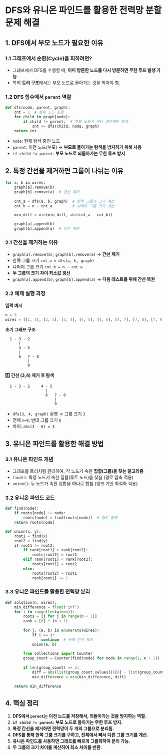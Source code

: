 # DFS와 유니온 파인드를 활용한 전력망 분할 문제 해결

## 1. DFS에서 부모 노드가 필요한 이유
### 1.1 그래프에서 순환(Cycle)을 피하려면?
- 그래프에서 DFS를 수행할 때, **이미 방문한 노드를 다시 방문하면 무한 루프 발생 가능**.
- 특히 **트리 구조**에서는 부모 노드로 돌아가는 것을 막아야 함.

### 1.2 DFS 함수에서 `parent` 역할
```python
def dfs(node, parent, graph):
    cnt = 1  # 현재 노드 포함
    for child in graph[node]: 
        if child != parent:  # 부모 노드가 아닌 경우에만 탐색
            cnt += dfs(child, node, graph)
    return cnt
```
- `node`: 현재 탐색 중인 노드
- `parent`: 이전 노드(부모) → **부모로 돌아가는 탐색을 방지하기 위해 사용**
- `if child != parent`: **부모 노드로 되돌아가는 무한 루프 방지**

## 2. 특정 간선을 제거하면 그룹이 나뉘는 이유
```python
for a, b in wires:
    graph[a].remove(b)
    graph[b].remove(a)  # 간선 제거
    
    cnt_a = dfs(a, b, graph)  # 한쪽 그룹의 크기 계산
    cnt_b = n - cnt_a         # 나머지 그룹 크기 계산

    min_diff = min(min_diff, abs(cnt_a - cnt_b))

    graph[a].append(b)
    graph[b].append(a)  # 간선 복원
```
### 2.1 간선을 제거하는 이유
- `graph[a].remove(b)`, `graph[b].remove(a)` → **간선 제거**
- 한쪽 그룹 크기 `cnt_a = dfs(a, b, graph)`
- 나머지 그룹 크기 `cnt_b = n - cnt_a`
- **두 그룹의 크기 차이 최소값 갱신**
- `graph[a].append(b)`, `graph[b].append(a)` → **다음 테스트를 위해 간선 복원**

### 2.2 예제 실행 과정
**입력 예시**
```python
n = 9
wires = [[1, 3], [2, 3], [3, 4], [4, 5], [4, 6], [4, 7], [7, 8], [7, 9]]
```
**초기 그래프 구조**
```
  1 - 3 - 2
      |
      4 - 5
      |
      6   7 - 8
          |
          9
```
**1️⃣ 간선 (3,4) 제거 후 탐색**
```
  1 - 3 - 2     4 - 5
                  |
                  6   7 - 8
                      |
                      9
```
- `dfs(3, 4, graph)` 실행 → 그룹 크기 `3`
- 전체 `n=9`, 반대 그룹 크기 `6`
- 차이: `abs(3 - 6) = 3`

## 3. 유니온 파인드를 활용한 해결 방법

### 3.1 유니온 파인드 개념
- 그래프를 트리처럼 관리하여, 각 노드가 속한 **집합(그룹)을 찾는 알고리즘**
- `find()`: 특정 노드가 속한 집합(루트 노드)을 찾음 (경로 압축 적용)
- `union()`: 두 노드가 속한 집합을 하나로 합침 (랭크 기반 최적화 적용)

### 3.2 유니온 파인드 코드
```python
def find(node):
    if roots[node] != node:
        roots[node] = find(roots[node])  # 경로 압축
    return roots[node]

def union(x, y):
    root1 = find(x)
    root2 = find(y)
    if root1 != root2:
        if rank[root1] > rank[root2]:
            roots[root2] = root1
        elif rank[root1] < rank[root2]:
            roots[root1] = root2
        else:
            roots[root2] = root1
            rank[root1] += 1
```

### 3.3 유니온 파인드를 활용한 전력망 분리
```python
def solution(n, wires):
    min_difference = float('inf')
    for i in range(len(wires)):
        roots = [j for j in range(n + 1)]
        rank = [0] * (n + 1)
        
        for j, (a, b) in enumerate(wires):
            if i == j:
                continue  # 현재 간선 제거
            union(a, b)
        
        from collections import Counter
        group_count = Counter(find(node) for node in range(1, n + 1))
        
        if len(group_count) == 2:
            diff = abs(list(group_count.values())[0] - list(group_count.values())[1])
            min_difference = min(min_difference, diff)
    
    return min_difference
```

## 4. 핵심 정리
1. **DFS에서 `parent`는 이전 노드를 저장해서, 되돌아가는 것을 방지하는 역할.**
2. **`if child != parent`: 부모 노드로 돌아가는 무한 루프 방지.**
3. **특정 간선을 제거하면 전력망이 두 개의 그룹으로 분리됨.**
4. **DFS를 통해 한쪽 그룹 크기를 구하고, 전체에서 빼서 다른 그룹 크기를 계산.**
5. **유니온 파인드를 사용하면 그래프를 빠르게 그룹화하여 분리 가능.**
6. **두 그룹의 크기 차이를 계산하여 최소 차이를 반환.**
